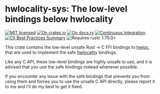 # hwlocality-sys: The low-level bindings below hwlocality

[![MIT licensed](https://img.shields.io/badge/license-MIT-blue.svg)](./LICENSE)
[![On crates.io](https://img.shields.io/crates/v/hwlocality-sys.svg)](https://crates.io/crates/hwlocality-sys)
[![On docs.rs](https://docs.rs/hwlocality-sys/badge.svg)](https://docs.rs/hwlocality-sys/)
[![Continuous Integration](https://img.shields.io/github/actions/workflow/status/HadrienG2/hwlocality/ci.yml?branch=master)](https://github.com/HadrienG2/hwlocality/actions?query=workflow%3A%22Continuous+Integration%22)
[![CII Best Practices Summary](https://img.shields.io/cii/summary/7876)](https://www.bestpractices.dev/en/projects/7876)
![Requires rustc 1.70.0+](https://img.shields.io/badge/rustc-1.70.0+-lightgray.svg)

This crate contains the low-level unsafe Rust -> C FFI bindings to
[hwloc](http://www.open-mpi.org/projects/hwloc), that are used to implement the
safe [hwlocality](https://github.com/HadrienG2/hwlocality) bindings.

Like any C API, these low-level bindings are highly unsafe to use, and it is
advised that you use the safe bindings instead whenever possible.

If you encounter any issue with the safe bindings that prevents you from using
them and forces you to use the unsafe C API directly, please report it to me and
I'll do my best to get it fixed.
